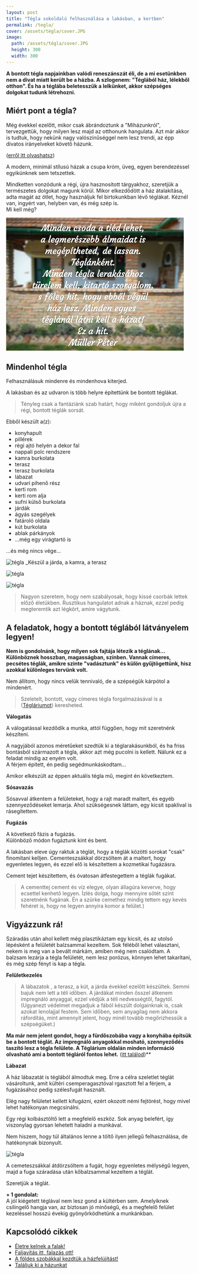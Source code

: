 ```yaml
---
layout: post
title: "Tégla sokoldalú felhasználása a lakásban, a kertben"
permalink: /tegla/
cover: /assets/tégla/cover.JPG
image:
  path: /assets/tégla/cover.JPG
  height: 300
  width: 300
---
```




**A bontott tégla napjainkban valódi reneszánszát éli, de a mi esetünkben nem a divat miatt került be a házba.  A szlogenem: "Téglából ház, lélekből otthon". És ha a téglába beletesszük a lelkünket, akkor szépséges dolgokat tudunk létrehozni.**




## Miért pont a tégla?




Még évekkel ezelőtt, mikor csak ábrándoztunk a "Miházunkról", tervezgettük, hogy milyen lesz majd az otthonunk hangulata. Azt már akkor is tudtuk, hogy nekünk nagy valószínűséggel nem lesz trendi, az épp divatos irányelveket követő házunk.

([erről itt olvashatsz](/2019-02-09/hazvasarlas))

A modern, minimál stílusú házak a csupa króm, üveg, egyen berendezéssel egyikünknek sem tetszettek. 


Mindketten vonzódunk a régi, újra hasznosított tárgyakhoz, szeretjük a természetes dolgokat magunk körül. 
Mikor elkezdődött a ház átalakítása, adta magát az ötlet, hogy használjuk fel birtokunkban lévő téglákat. 
Kéznél van, ingyért van, helyben van, és még szép is.  
Mi kell még?

![idézet](/assets/tégla/idézet.jpg)



## Mindenhol tégla 

Felhasználásuk mindenre és mindenhova kiterjed.

A lakásban és az udvaron is több helyre építettünk be bontott téglákat. 

> Tényleg csak a fantáziánk szab határt, hogy miként gondoljuk újra a régi, bontott téglák sorsát. 



Ebből készült a(z):

* konyhapult
* pillérek
* régi ajtó helyén a dekor fal 
* nappali polc rendszere
* kamra burkolata
* terasz
* terasz burkolata
* lábazat
* udvari pihenő rész
* kerti rom
* kerti rom alja
* sufni külső burkolata
* járdák
* ágyás szegélyek
* fatároló oldala
* kút burkolata
* ablak párkányok
* ...még egy virágtartó is 

...és még nincs vége...

![tégla](/assets/tégla/DSCF2569jav.jpg)
_Készül a járda, a kamra, a terasz

![tégla](/assets/tégla/DSCF2400jav.jpg)

![tégla](/assets/tégla/DSCF0922jav.jpg)

> Nagyon szeretem, hogy nem szabályosak, hogy kissé csorbák lettek előző életükben. Rusztikus hangulatot adnak a háznak, ezzel pedig megteremtik azt légkört, amire vágytunk.


## A feladatok, hogy a bontott téglából látványelem legyen!

**Nem is gondolnánk, hogy milyen sok fajtája létezik a téglának... Különböznek hosszban, magasságban, színben. Vannak címeres, pecsétes téglák, amikre szinte "vadásztunk" és külön gyűjtögettünk, hisz azokkal különleges tervünk volt.**



Nem állítom, hogy nincs velük tennivaló, de a szépségük kárpótol a mindenért.

> Szeletelt, bontott, vagy címeres tégla forgalmazásával is a ([Tégláriumot](https://www.teglarium.com/)) keresheted.



**Válogatás**


A válogatással kezdődik a munka, attól függően, hogy mit szeretnénk készíteni. 

A nagyjából azonos méretűeket szedtük ki a téglarakásunkból, és ha friss bontásból származott a tégla, akkor azt még pucolni is kellett.  Nálunk ez a feladat mindig az enyém volt.  
A férjem épített, én pedig segédmunkáskodtam...



Amikor elkészült az éppen aktuális tégla mű, megint én következtem. 


**Sósavazás**


Sósavval átkentem a felületeket, hogy a rajt maradt maltert, és egyéb szennyeződéseket lemarja. Ahol szükségesnek láttam, egy kicsit spaklival is rásegítettem. 

**Fugázás**


A következő fázis a fugázás.  
Különböző módon fugáztunk kint és bent.


A lakásban eleve úgy raktuk  a téglát, hogy a téglák közötti sorokat "csak" finomítani kelljen. Cementeszsákkal dörzsöltem át a maltert, hogy egyenletes legyen, és ezzel elő is készítettem a kozmetikai fugázásra. 

Cement tejet készítettem, és óvatosan átfestegettem a téglák fugákat.

> A cementtej cement és víz elegye, olyan állagúra keverve, hogy ecsettel kenhető legyen. Ízlés dolga, hogy mennyire sötét színt szeretnénk fugának. Én a szürke cemethez mindig tettem egy kevés fehéret is, hogy ne legyen annyira komor a felület.)


## Vigyázzunk rá!


Száradás után ahol kellett még plasztikáztam egy kicsit, és az utolsó lépésként a felületét balzsammal kezeltem. 
Sok féléből lehet választani, nekem is meg van a bevált márkám, amiben még nem csalódtam.
A balzsam lezárja a tégla felületét, nem lesz porózus, könnyen lehet takarítani, és még szép fényt is kap a tégla.


**Felületkezelés**

> A lábazatok , a terasz, a kút, a járda évekkel ezelőtt készültek. Semmi bajuk nem lett a téli időben. A járdákat minden ősszel átkenem impregnáló anyaggal, ezzel védjük a téli nedvességtől, fagytól.
(Ugyanezt védelmet megadjuk a fából készült dolgainknak is, csak azokat lenolajjal festem. Sem időben, sem anyagilag nem akkora ráfordítás, mint amennyit jelent, hogy minél tovább megőrizhessük a szépségüket.)



**Ma már nem jelent gondot, hogy a fürdőszobába vagy a konyhába építsük be a bontott téglát. Az impregnáló anyagokkal mosható, szennyeződés taszító lesz a tégla felülete. A Téglárium oldalán minden információ olvasható ami a bontott tégláról fontos lehet.** 
([itt találod](https://www.facebook.com/Teglarium/?epa=SEARCH_BOX))**



**Lábazat**

A ház lábazatát is téglából álmodtuk meg. Erre a célra szeletlet téglát vásároltunk, amit kültéri csemperagasztóval rgasztott fel a férjem, a fugázásához pedig szélesfugát használt. 




Elég nagy felületet kellett kifugázni, ezért okozott némi fejtörést, hogy mivel lehet hatékonyan megcsinálni.



Egy régi kolbásztöltő lett a megfelelő eszköz. Sok anyag belefért, így viszonylag gyorsan lehetett haladni a munkával. 

Nem hiszem, hogy túl általános lenne a töltő ilyen jellegű felhasználása, de hatékonynak bizonyult.

![tégla](/assets/tégla/DSCF0864jav.JPG)

A cemeteszsákkal átdörzsöltem a fugát, hogy egyenletes mélységű legyen, majd a fuga száradása után kőbalzsammal kezeltem a téglát.



Szeretjük a téglát. 











**+ 1 gondolat:**   
A jól kiégetett téglával nem lesz gond a kültérben sem. Amelyiknek csilingelő hangja van, az biztosan jó minőségű, és a megfelelő felület kezeléssel hosszú évekig gyönyörködhetünk a munkánkban.


## Kapcsolódó cikkek


* [Életre kelnek a falak!](/2019-03-01/sz%C3%ADnesfalak)
* [Faljavítás itt, falazás ott!](/2019-02-18/afalak)
* [A földes szobákkal kezdtük a házfelújítást!](/2019-02-12/szobabetonozas)
* [Találjuk ki a házunkat](/2019-02-11/találjuk_ki)

